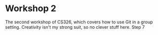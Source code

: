 # Workshop 2

The second workshop of CS326, which covers how to use Git in a group setting.
Creativity isn't my strong suit, so no clever stuff here.
Step 7
